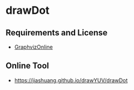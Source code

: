 # drawDot

## Requirements and License
- [GraphvizOnline](https://github.com/dreampuf/GraphvizOnline/LICENSE)

## Online Tool
- https://jiashuang.github.io/drawYUV/drawDot
